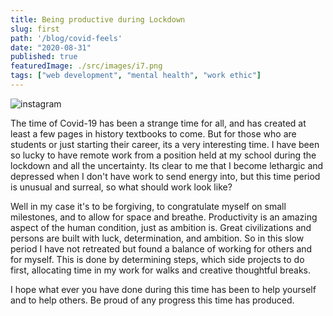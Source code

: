 ```yaml
---
title: Being productive during Lockdown 
slug: first
path: '/blog/covid-feels'
date: "2020-08-31"
published: true
featuredImage: ./src/images/i7.png
tags: ["web development", "mental health", "work ethic"]
---
```

![instagram](CEpP7rGDggF)

The time of Covid-19 has been a strange time for all, and has created at least a few pages in history textbooks to come. But for those who are students or just starting their career, its a very interesting time.
I have been so lucky to have remote work from a position held at my school during the lockdown and all the uncertainty. 
Its clear to me that I become lethargic and depressed when I don't have work to send energy into, but this time period is unusual and surreal, so what should work look like?

Well in my case it's to be forgiving, to congratulate myself on small milestones, and to allow for space and breathe. Productivity is an amazing aspect of the human condition, just as ambition is. Great civilizations and persons are built with luck, determination, and ambition. So in this slow period I have not retreated but found a balance of working for others and for myself. This is done by determining steps, which side projects to do first, allocating time in my work for walks and creative thoughtful breaks. 

I hope what ever you have done during this time has been to help yourself and to help others. Be proud of any progress this time has produced. 


